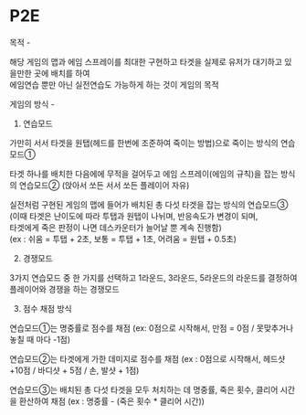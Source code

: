 # P2E

목적 -  

해당 게임의 맵과 에임 스프레이를 최대한 구현하고 타겟을 실제로 유저가 대기하고 있을만한 곳에 배치를 하여  
에임연습 뿐만 아닌 실전연습도 가능하게 하는 것이 게임의 목적

게임의 방식 -  

1. 연습모드

가만히 서서 타겟을 원탭(헤드를 한번에 조준하여 죽이는 방법)으로 죽이는 방식의 연습모드①  

타겟 하나를 배치한 다음에에 무적을 걸어두고 에임 스프레이(에임의 규칙)을 잡는 방식의 연습모드② 
(앉아서 쏘든 서서 쏘든 플레이어 자유)  
     
실전처럼 구현된 게임의 맵에 들어가 배치된 총 다섯 타겟을 잡는 방식의 연습모드③  
(이때 타겟은 난이도에 따라 투탭과 원탭이 나뉘며, 반응속도가 변경이 되며,  
타겟에게 죽은 판정이 나면 데스카운터가 늘어날 뿐 계속 진행함)  
(ex : 쉬움 = 투탭 + 2초, 보통 = 투탭 + 1초, 어려움 = 원탭 + 0.5초)  

 
2. 경쟁모드  
  
3가지 연습모드 중 한 가지를 선택하고 1라운드, 3라운드, 5라운드의 라운드를 결정하여 플레이어와 경쟁을 하는 경쟁모드  

3. 점수 채점 방식  
  
연습모드①는 명중률로 점수를 채점 (ex: 0점으로 시작해서, 만점 = 0점 / 못맞추거나 놓칠 때 마다 -1점)  

연습모드②는 타겟에게 가한 데미지로 점수를 채점 (ex : 0점으로 시작해서, 헤드샷 +10점 / 바디샷 + 5점 / 손, 발샷 + 1점)  

연습모드③는 배치된 총 다섯 타겟을 모두 처치하는 데 명중률, 죽은 횟수, 클리어 시간을 환산하여 채점 (ex : 명중률 - (죽은 횟수 * 클리어 시간))



